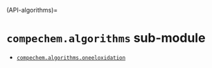 (API-algorithms)=
# `compechem.algorithms` sub-module

* [`compechem.algorithms.oneeloxidation`](API-algorithms-oneeloxidation)

